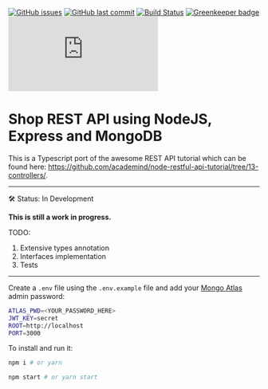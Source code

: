 [![GitHub issues](https://img.shields.io/github/issues/scriptex/node-rest-api.svg)](https://github.com/scriptex/node-rest-api/issues)
[![GitHub last commit](https://img.shields.io/github/last-commit/scriptex/node-rest-api.svg)](https://github.com/scriptex/node-rest-api/commits/master)
[![Build Status](https://travis-ci.org/scriptex/node-rest-api.svg?branch=master)](https://travis-ci.org/scriptex/node-rest-api)
[![Greenkeeper badge](https://badges.greenkeeper.io/scriptex/node-rest-api.svg)](https://greenkeeper.io/)
[![Analytics](https://ga-beacon.appspot.com/UA-83446952-1/github.com/scriptex/node-rest-api/README.md)](https://github.com/scriptex/node-rest-api/)

# Shop REST API using NodeJS, Express and MongoDB

This is a Typescript port of the awesome REST API tutorial which can be found here: https://github.com/academind/node-restful-api-tutorial/tree/13-controllers/.

-----

🛠 Status: In Development

**This is still a work in progress.**

TODO:
1. Extensive types annotation
2. Interfaces implementation
3. Tests

-----

Create a `.env` file using the `.env.example` file and add your [Mongo Atlas](https://www.mongodb.com/cloud/atlas) admin password:

```sh
ATLAS_PWD=<YOUR_PASSWORD_HERE>
JWT_KEY=secret
ROOT=http://localhost
PORT=3000
```

To install and run it:

```sh
npm i # or yarn

npm start # or yarn start
```
